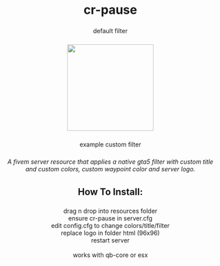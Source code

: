 <h1 align="center">cr-pause</h1>

###

<p align="center">default filter</p>

###

<div align="center">
  <img height="200" src="https://i.ibb.co/pXQ0qB2/cr-pause.png"  />
</div>

###

<p align="center">example custom filter</p>

###

<h6 align="center">A fivem server resource that applies a native gta5 filter with custom title and custom colors, custom waypoint color and server logo.</h6>

###

<h2 align="center">How To Install:</h2>

###

<p align="center">drag n drop into resources folder<br>ensure cr-pause in server.cfg<br>edit config.cfg to change colors/title/filter<br>replace logo in folder html (96x96)<br>restart server<br><br>works with qb-core or esx</p>

###
